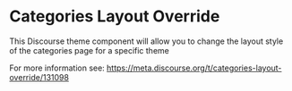 # Categories Layout Override

This Discourse theme component will allow you to change the layout style of the categories page for a specific theme

For more information see: https://meta.discourse.org/t/categories-layout-override/131098